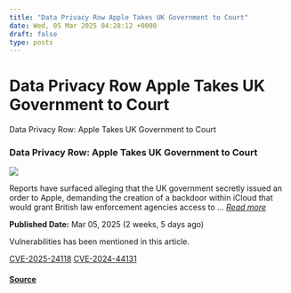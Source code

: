```yaml
---
title: "Data Privacy Row Apple Takes UK Government to Court"
date: Wed, 05 Mar 2025 04:28:12 +0000
draft: false
type: posts
---
```

# Data Privacy Row Apple Takes UK Government to Court





 Data Privacy Row: Apple Takes UK Government to Court 

### Data Privacy Row: Apple Takes UK Government to Court

![](https://upload.cvefeed.io/news/33485/thumbnail.jpg)

Reports have surfaced alleging that the UK government secretly issued an order to Apple, demanding the creation of a backdoor within iCloud that would grant British law enforcement agencies access to ... [_Read more_](https://securityonline.info/data-privacy-row-apple-takes-uk-government-to-court/)

**Published Date:** Mar 05, 2025 (2 weeks, 5 days ago)

Vulnerabilities has been mentioned in this article.

[CVE-2025-24118](https://cvefeed.io/vuln/detail/CVE-2025-24118) [CVE-2024-44131](https://cvefeed.io/vuln/detail/CVE-2024-44131)

#### [Source](https://securityonline.info/data-privacy-row-apple-takes-uk-government-to-court/)

